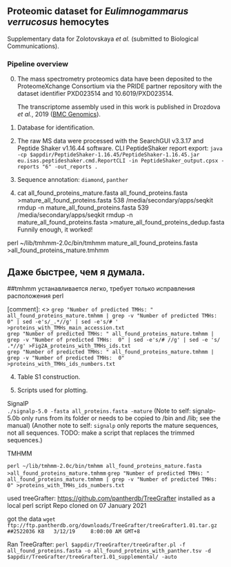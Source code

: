 ## Proteomic dataset for *Eulimnogammarus verrucosus* hemocytes

Supplementary data for Zolotovskaya *et al.* (submitted to Biological Communications).

### Pipeline overview

0. The mass spectrometry proteomics data have been deposited to the ProteomeXchange Consortium via the PRIDE partner repository with the dataset identifier PXD023514 and 10.6019/PXD023514. </p>
The transcriptome assembly used in this work is published in Drozdova *et al.*, 2019 ([BMC Genomics](https://doi.org/10.1186/s12864-019-6024-3)).

1. Database for identification.

2. The raw MS data were processed with the SearchGUI v3.3.17 and Peptide Shaker v1.16.44 software.
CLI PeptideShaker report export:
`java -cp $appdir/PeptideShaker-1.16.45/PeptideShaker-1.16.45.jar eu.isas.peptideshaker.cmd.ReportCLI -in PeptideShaker_output.cpsx -reports "6" -out_reports .`

3. Sequence annotation: `diamond`, `panther`
4. cat all_found_proteins_mature.fasta all_found_proteins.fasta >mature_all_found_proteins.fasta
  538  /media/secondary/apps/seqkit rmdup -n mature_all_found_proteins.fasta 
  539  /media/secondary/apps/seqkit rmdup -n mature_all_found_proteins.fasta >mature_all_found_proteins_dedup.fasta 
 Funnily enough, it worked!
 
 
perl ~/lib/tmhmm-2.0c/bin/tmhmm mature_all_found_proteins.fasta >all_found_proteins_mature.tmhmm
## Даже быстрее, чем я думала.
##tmhmm устанавливается легко, требует только исправления расположения perl

[comment]: <> `grep "Number of predicted TMHs: " all_found_proteins_mature.tmhmm | grep -v "Number of predicted TMHs:  0" | sed -e's/_.*//g' | sed -e's/# ' >proteins_with_TMHs_main_accession.txt` </br>
`grep "Number of predicted TMHs: " all_found_proteins_mature.tmhmm | grep -v "Number of predicted TMHs:  0" | sed -e's/# //g' | sed -e 's/ .*//g' >Fig2A_proteins_with_TMHs_ids.txt` </br>
`grep "Number of predicted TMHs: " all_found_proteins_mature.tmhmm | grep -v "Number of predicted TMHs:  0" >proteins_with_TMHs_ids_numbers.txt` </br>

4. Table S1 construction.

5. Scripts used for plotting.


SignalP </br>
`./signalp-5.0 -fasta all_proteins.fasta -mature`
(Note to self: signalp-5.0b only runs from its folder or needs to be copied to /bin and /lib; see the manual)
(Another note to self: `signalp` only reports the mature sequences, not all sequences. TODO: make a script that replaces the trimmed sequences.)

TMHMM

`perl ~/lib/tmhmm-2.0c/bin/tmhmm all_found_proteins_mature.fasta >all_found_proteins_mature.tmhmm`
`grep "Number of predicted TMHs: " all_found_proteins_mature.tmhmm | grep -v "Number of predicted TMHs:  0" >proteins_with_TMHs_ids_numbers.txt`


used treeGrafter: https://github.com/pantherdb/TreeGrafter installed as a local perl script
Repo cloned on 07 January 2021

got the data
`wget ftp://ftp.pantherdb.org/downloads/TreeGrafter/treeGrafter1.01.tar.gz` `##2522036 KB 	3/12/19 	8:00:00 AM GMT+8`

Ran TreeGrafter:
`perl $appdir/TreeGrafter/treeGrafter.pl -f all_found_proteins.fasta -o all_found_proteins_with_panther.tsv -d $appdir/TreeGrafter/treeGrafter1.01_supplemental/ -auto`

